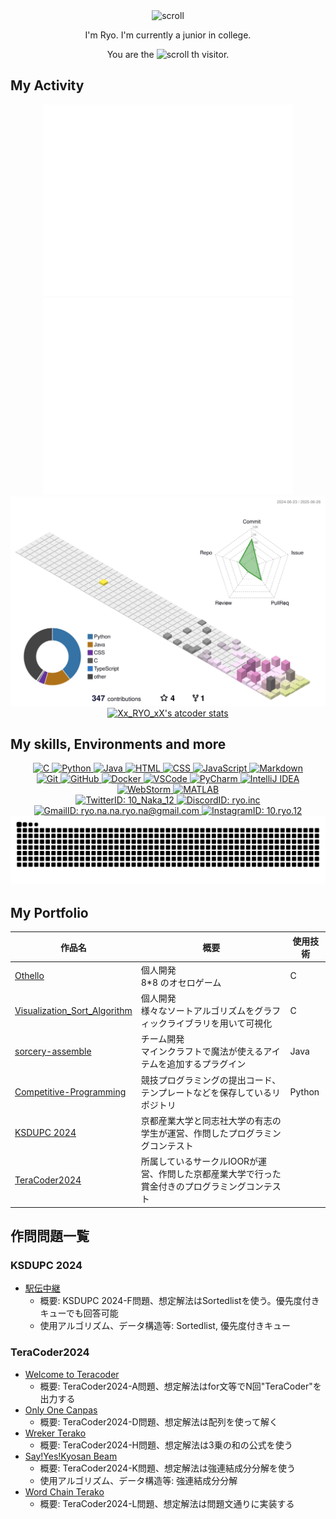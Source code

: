 <div align="center">
  
  <picture>
    <source
      media="(prefers-color-scheme: dark)"
      srcset="https://typograssy.deno.dev/api?text=Hello%20World!!%20&bg=0d1116&l0=151b23&frame=ffffff&speed=100&comment="
    />
    <source
      media="(prefers-color-scheme: light)"
      srcset="https://typograssy.deno.dev/api?text=Hello%20World!!%20&bg=ffffff&l0=cccccc&frame=000000&speed=100&comment="
    />
    <img
      alt="scroll"
      src="https://typograssy.deno.dev/api?text=Hello%20World!!%20&bg=0d1116&l0=151b23&frame=ffffff&speed=100&comment="
    />
  </picture>
  
  <p>I'm Ryo. I'm currently a junior in college.</p>
  <p>You are the
    <picture>
    <source
      media="(prefers-color-scheme: dark)"
      srcset="https://komarev.com/ghpvc/?username=ryonakagawa-1012&label=&color=0d1116"
    />
    <source
      media="(prefers-color-scheme: light)"
      srcset="https://komarev.com/ghpvc/?username=ryonakagawa-1012&label=&color=lightgrey"
    />
    <img
      alt="scroll"
      src="https://komarev.com/ghpvc/?username=ryonakagawa-1012&label=&color=0d1116"
    />
  </picture>
  th visitor.</p>

</div>


## My Activity

<div align="center">

  <picture>
        <source media="(prefers-color-scheme: dark)"  srcset="output/metrics.base.svg" width="400" />
	<source media="(prefers-color-scheme: light)" srcset="output/metrics.base.svg" width="400" />
	<img alt="github profile contributions chart"    src="output/metrics.base.svg" width="400" />
  </picture>

  <picture>
   	<source media="(prefers-color-scheme: dark)"  srcset="output/details.svg" width="400" />
	<source media="(prefers-color-scheme: light)" srcset="output/details.svg" width="400" />
	<img alt="github profile contributions chart"    src="output/details.svg" width="400" />
  </picture>
  
  <picture>
	  <source media="(prefers-color-scheme: dark)"  srcset="profile-3d-contrib/profile-night-rainbow.svg" width="700" />
	  <source media="(prefers-color-scheme: light)" srcset="profile-3d-contrib/profile-season-animate.svg" width="700" />
	  <img alt="github profile contributions chart"    src="profile-3d-contrib/profile-season-animate.svg" width="700" />
	</picture>

  
  
</div>

<div align="center">
  <a href="https://atcoder.jp/users/Xx_RYO_xX?contestType=algo">
    <picture>
      <source
        media="(prefers-color-scheme: dark)"
        srcset="https://atcoder-readme-stats.vercel.app/stats/Xx_RYO_xX?theme=darcula&show_icons=true&show_history=5&width=450"
      />
      <source
        media="(prefers-color-scheme: light)"
        srcset="https://atcoder-readme-stats.vercel.app/stats/Xx_RYO_xX?show_icons=true&show_history=5&width=450"
      />
      <img
        alt="Xx_RYO_xX's atcoder stats"
        src="https://atcoder-readme-stats.vercel.app/stats/Xx_RYO_xX?theme=darcula&show_icons=true&show_history=5&width=450"
      />
    </picture>
  </a>
</div>
<!--
<div align="center">
  <a href="https://atcoder.jp/users/Xx_RYO_xX?contestType=heuristic">
    <img
      src="https://badgen.org/img/atcoder/Xx_RYO_xX/rating/heuristic?style=plastic"
      style="width:auto; height:50px;"
    />
  </a>
</div>
-->

## My skills, Environments and more
<div align="center">
  
  <a href="https://learn.microsoft.com/ja-jp/cpp/c-language/c-language-reference?view=msvc-170" title="C Language Reference">
    <img src="https://skillicons.dev/icons?i=c" alt="C"/>
  </a>
  <a href="https://www.python.org/" title="Python Official Site">
    <img src="https://skillicons.dev/icons?i=python" alt="Python"/>
  </a>
  <a href="https://www.java.com/" title="Java Official Site">
    <img src="https://skillicons.dev/icons?i=java" alt="Java"/>
  </a>
  <a href="https://developer.mozilla.org/docs/Web/HTML" title="HTML Docs">
    <img src="https://skillicons.dev/icons?i=html" alt="HTML"/>
  </a>
  <a href="https://developer.mozilla.org/docs/Web/CSS" title="CSS Docs">
    <img src="https://skillicons.dev/icons?i=css" alt="CSS"/>
  </a>
  <a href="https://developer.mozilla.org/docs/Web/JavaScript" title="JavaScript Docs">
    <img src="https://skillicons.dev/icons?i=javascript" alt="JavaScript"/>
  </a>
  <a href="https://www.markdownguide.org/" title="Markdown Guide">
    <img src="https://skillicons.dev/icons?i=md" alt="Markdown"/>
  </a>

</div>

<div align="center">

  <a href="https://git-scm.com/" title="Git">
    <img src="https://skillicons.dev/icons?i=git" alt="Git"/>
  </a>
  <a href="https://github.com/" title="GitHub">
    <img src="https://skillicons.dev/icons?i=github" alt="GitHub"/>
  </a>
  <a href="https://www.docker.com/" title="Docker">
    <img src="https://skillicons.dev/icons?i=docker" alt="Docker"/>
  </a>
  <a href="https://code.visualstudio.com/" title="VSCode">
    <img src="https://skillicons.dev/icons?i=vscode" alt="VSCode"/>
  </a>
  <a href="https://www.jetbrains.com/pycharm/" title="PyCharm">
    <img src="https://skillicons.dev/icons?i=pycharm" alt="PyCharm"/>
  </a>
  <a href="https://www.jetbrains.com/idea/" title="IntelliJ IDEA">
    <img src="https://skillicons.dev/icons?i=idea" alt="IntelliJ IDEA"/>
  </a>
  <a href="https://www.jetbrains.com/webstorm/" title="WebStorm">
    <img src="https://skillicons.dev/icons?i=webstorm" alt="WebStorm"/>
  </a>
  <a href="https://www.mathworks.com/products/matlab.html" title="MATLAB">
    <img src="https://skillicons.dev/icons?i=matlab" alt="MATLAB"/>
  </a>

</div>

<div align="center">

  <a href="https://twitter.com/10_Naka_12" title="TwitterID: 10_Naka_12">
    <img src="https://skillicons.dev/icons?i=twitter" alt="TwitterID: 10_Naka_12" />
  </a>
  <a href="https://discord.com/" title="DiscordID: ryo.inc">
    <img src="https://skillicons.dev/icons?i=discord" alt="DiscordID: ryo.inc" />
  </a>
  <a href="mailto:ryo.na.na.ryo.na@gmail.com" title="MailAddress: ryo.na.na.ryo.na@gmail.com">
    <img src="https://skillicons.dev/icons?i=gmail" alt="GmailID: ryo.na.na.ryo.na@gmail.com" />
  </a>
  <a href="https://www.instagram.com/10.ryo.12/" title="InstagramID: 10.ryo.12">
    <img src="https://skillicons.dev/icons?i=instagram" alt="InstagramID: 10.ryo.12" />
  </a>

</div>

</div>


<picture>
  <source media="(prefers-color-scheme: dark)" srcset="https://raw.githubusercontent.com/ryonakagawa-1012/ryonakagawa-1012/output/github-contribution-grid-snake-dark.svg" />
  <source media="(prefers-color-scheme: light)" srcset="https://raw.githubusercontent.com/ryonakagawa-1012/ryonakagawa-1012/output/github-contribution-grid-snake.svg" />
  <img alt="GitHub Contribution Snake" src="https://raw.githubusercontent.com/ryonakagawa-1012/ryonakagawa-1012/output/github-contribution-grid-snake.svg" />
</picture>

## My Portfolio

| 作品名                                                 | 概要               | 使用技術 | 
| ------------------------------------------------------ | ------------------ | -------- | 
| [Othello](https://github.com/ryonakagawa-1012/Othello) | 個人開発<br>8*8 のオセロゲーム | C | 
|  [Visualization_Sort_Algorithm](https://github.com/ryonakagawa-1012/Visualization_Sort_Algorithm) | 個人開発<br>様々なソートアルゴリズムをグラフィックライブラリを用いて可視化 | C |
| [sorcery-assemble](https://github.com/c-a-c/sorcery-assemble) | チーム開発<br>マインクラフトで魔法が使えるアイテムを追加するプラグイン | Java |
| [Competitive-Programming](https://github.com/ryonakagawa-1012/Competitive-Programming) | 競技プログラミングの提出コード、テンプレートなどを保存しているリポジトリ | Python |
| [KSDUPC 2024](https://ioor.connpass.com/event/324201/) | 京都産業大学と同志社大学の有志の学生が運営、作問したプログラミングコンテスト | |
| [TeraCoder2024](https://tcjudge.github.io/teaser-site/2024/) | 所属しているサークルIOORが運営、作問した京都産業大学で行った賞金付きのプログラミングコンテスト | |

## 作問問題一覧

### KSDUPC 2024

*   [駅伝中継](https://mofecoder.com/contests/ksdupc_2024/tasks/ksdupc_2024_f)
    *   概要: KSDUPC 2024-F問題、想定解法はSortedlistを使う。優先度付きキューでも回答可能
    *   使用アルゴリズム、データ構造等: Sortedlist, 優先度付きキュー

### TeraCoder2024

*   [Welcome to Teracoder](https://mofecoder.com/contests/teracoder2024/tasks/teracoder2024_a)
    *   概要: TeraCoder2024-A問題、想定解法はfor文等でN回"TeraCoder"を出力する
*   [Only One Canpas](https://mofecoder.com/contests/teracoder2024/tasks/teracoder2024_d)
    *   概要: TeraCoder2024-D問題、想定解法は配列を使って解く
*   [Wreker Terako](https://mofecoder.com/contests/teracoder2024/tasks/teracoder2024_h)
    *   概要: TeraCoder2024-H問題、想定解法は3乗の和の公式を使う
*   [Say!Yes!Kyosan Beam](https://mofecoder.com/contests/teracoder2024/tasks/teracoder2024_k)
    *   概要: TeraCoder2024-K問題、想定解法は強連結成分分解を使う
    *   使用アルゴリズム、データ構造等: 強連結成分分解
*   [Word Chain Terako](https://mofecoder.com/contests/teracoder2024/tasks/teracoder2024_l)
    *   概要: TeraCoder2024-L問題、想定解法は問題文通りに実装する
